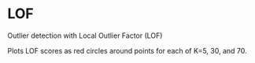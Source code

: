 # LOF
Outlier detection with Local Outlier Factor (LOF)

Plots LOF scores as red circles around points for each of K=5, 30, and 70.
